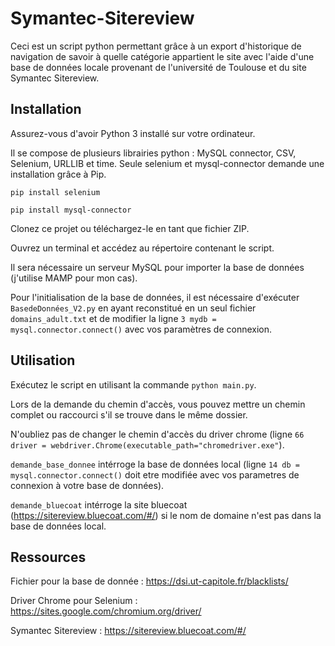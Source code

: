 # Symantec-Sitereview 

Ceci est un script python permettant grâce à un export d'historique de navigation de savoir à quelle catégorie appartient le site avec l'aide d'une base de données locale provenant de l'université de Toulouse et du site Symantec Sitereview.

## Installation

Assurez-vous d'avoir Python 3 installé sur votre ordinateur.

Il se compose de plusieurs librairies python : MySQL connector, CSV, Selenium, URLLIB et time. Seule selenium et mysql-connector demande une installation grâce à Pip.

`
pip install selenium
`

`
pip install mysql-connector
`

Clonez ce projet ou téléchargez-le en tant que fichier ZIP.

Ouvrez un terminal et accédez au répertoire contenant le script.

Il sera nécessaire un serveur MySQL pour importer la base de données (j'utilise MAMP pour mon cas).

Pour l'initialisation de la base de données, il est nécessaire d'exécuter `BasedeDonnées_V2.py` en ayant reconstitué en un seul fichier `domains_adult.txt` et de modifier la ligne `3 mydb = mysql.connector.connect()` avec vos paramètres de connexion.

## Utilisation

Exécutez le script en utilisant la commande `python main.py`.

Lors de la demande du chemin d'accès, vous pouvez mettre un chemin complet ou raccourci s'il se trouve dans le même dossier.

N'oubliez pas de changer le chemin d'accès du driver chrome (ligne `66 driver = webdriver.Chrome(executable_path="chromedriver.exe"`).

`demande_base_donnee` intérroge la base de données local (ligne `14 db = mysql.connector.connect()` doit etre modifiée avec vos parametres de connexion à votre base de données).

`demande_bluecoat` intérroge la site bluecoat (https://sitereview.bluecoat.com/#/) si le nom de domaine n'est pas dans la base de données local.

## Ressources 

Fichier pour la base de donnée : https://dsi.ut-capitole.fr/blacklists/

Driver Chrome pour Selenium : https://sites.google.com/chromium.org/driver/

Symantec Sitereview : https://sitereview.bluecoat.com/#/
